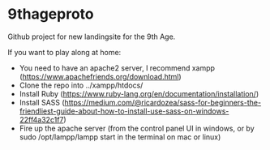 # 9thageproto
Github project for new landingsite for the 9th Age.

If you want to play along at home:
* You need to have an apache2 server, I recommend xampp (https://www.apachefriends.org/download.html)
* Clone the repo into ../xampp/htdocs/
* Install Ruby (https://www.ruby-lang.org/en/documentation/installation/)
* Install SASS (https://medium.com/@ricardozea/sass-for-beginners-the-friendliest-guide-about-how-to-install-use-sass-on-windows-22ff4a32c1f7)
* Fire up the apache server (from the control panel UI in windows, or by sudo /opt/lampp/lampp start in the terminal on mac or linux)
